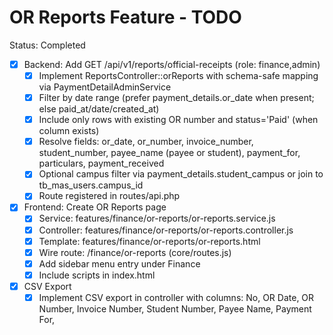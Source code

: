 # OR Reports Feature - TODO

Status: Completed

- [x] Backend: Add GET /api/v1/reports/official-receipts (role: finance,admin)
  - [x] Implement ReportsController::orReports with schema-safe mapping via PaymentDetailAdminService
  - [x] Filter by date range (prefer payment_details.or_date when present; else paid_at/date/created_at)
  - [x] Include only rows with existing OR number and status='Paid' (when column exists)
  - [x] Resolve fields: or_date, or_number, invoice_number, student_number, payee_name (payee or student), payment_for, particulars, payment_received
  - [x] Optional campus filter via payment_details.student_campus or join to tb_mas_users.campus_id
  - [x] Route registered in routes/api.php

- [x] Frontend: Create OR Reports page
  - [x] Service: features/finance/or-reports/or-reports.service.js
  - [x] Controller: features/finance/or-reports/or-reports.controller.js
  - [x] Template: features/finance/or-reports/or-reports.html
  - [x] Wire route: /finance/or-reports (core/routes.js)
  - [x] Add sidebar menu entry under Finance
  - [x] Include scripts in index.html

- [x] CSV Export
  - [x] Implement CSV export in controller with columns:
        No, OR Date, OR Number, Invoice Number, Student Number, Payee Name, Payment For,
